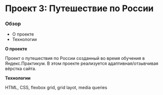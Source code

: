 # Проект 3: Путешествие по России

### Обзор
* О проекте
* Технологии

**О проекте**

Проект о путешествия по России созданный во время обучения в Яндекс.Практикум.
В этом проекте реализуется адаптивная/отзывчивая вёрстка сайта.

**Технологии**

HTML, CSS, flexbox grid, grid layot, media queries
